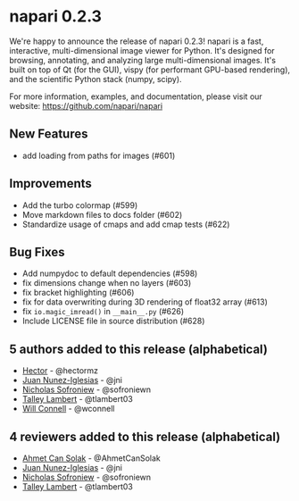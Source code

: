 # napari 0.2.3

We're happy to announce the release of napari 0.2.3! napari is a fast,
interactive, multi-dimensional image viewer for Python. It's designed for
browsing, annotating, and analyzing large multi-dimensional images. It's built
on top of Qt (for the GUI), vispy (for performant GPU-based rendering), and the
scientific Python stack (numpy, scipy).

For more information, examples, and documentation, please visit our website:
https://github.com/napari/napari

## New Features

- add loading from paths for images (#601)

## Improvements

- Add the turbo colormap (#599)
- Move markdown files to docs folder (#602)
- Standardize usage of cmaps and add cmap tests (#622)

## Bug Fixes

- Add numpydoc to default dependencies (#598)
- fix dimensions change when no layers (#603)
- fix bracket highlighting (#606)
- fix for data overwriting during 3D rendering of float32 array (#613)
- fix `io.magic_imread()` in `__main__.py` (#626)
- Include LICENSE file in source distribution (#628)

## 5 authors added to this release (alphabetical)

- [Hector](https://github.com/napari/napari/commits?author=hectormz) - @hectormz
- [Juan Nunez-Iglesias](https://github.com/napari/napari/commits?author=jni) - @jni
- [Nicholas Sofroniew](https://github.com/napari/napari/commits?author=sofroniewn) - @sofroniewn
- [Talley Lambert](https://github.com/napari/napari/commits?author=tlambert03) - @tlambert03
- [Will Connell](https://github.com/napari/napari/commits?author=wconnell) - @wconnell

## 4 reviewers added to this release (alphabetical)

- [Ahmet Can Solak](https://github.com/napari/napari/commits?author=AhmetCanSolak) - @AhmetCanSolak
- [Juan Nunez-Iglesias](https://github.com/napari/napari/commits?author=jni) - @jni
- [Nicholas Sofroniew](https://github.com/napari/napari/commits?author=sofroniewn) - @sofroniewn
- [Talley Lambert](https://github.com/napari/napari/commits?author=tlambert03) - @tlambert03

